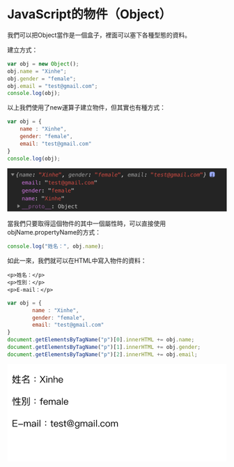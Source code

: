 # JavaScript的物件（Object）

我們可以把Object當作是一個盒子，裡面可以塞下各種型態的資料。

建立方式：

```javascript
var obj = new Object();
obj.name = "Xinhe";
obj.gender = "female";
obj.email = "test@gmail.com";
console.log(obj);
```

以上我們使用了new運算子建立物件，但其實也有種方式：

```javascript
var obj = {
    name : "Xinhe",
    gender: "female",
    email: "test@gmail.com"
}
console.log(obj);
```

![](../.gitbook/assets/image%20%2810%29.png)

當我們只要取得這個物件的其中一個屬性時，可以直接使用objName.propertyName的方式：

```javascript
console.log("姓名：", obj.name);
```

如此一來，我們就可以在HTML中寫入物件的資料：

```markup
<p>姓名：</p>
<p>性別：</p>
<p>E-mail：</p>
```

```javascript
var obj = {  
        name : "Xinhe",   
        gender: "female",   
        email: "test@gmail.com"
}
document.getElementsByTagName("p")[0].innerHTML += obj.name;
document.getElementsByTagName("p")[1].innerHTML += obj.gender;
document.getElementsByTagName("p")[2].innerHTML += obj.email;
```

![](../.gitbook/assets/image%20%287%29.png)



